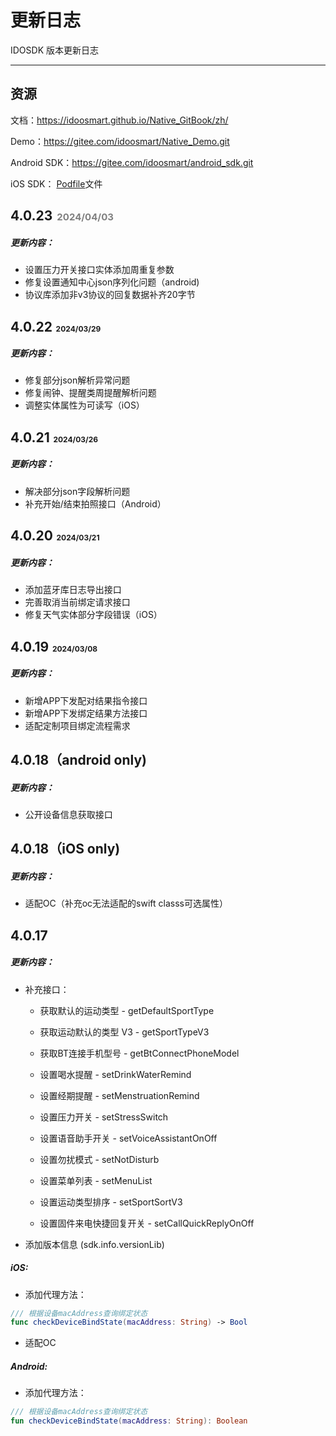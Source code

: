 # 更新日志

IDOSDK 版本更新日志

---

## 资源

文档：https://idoosmart.github.io/Native_GitBook/zh/

Demo：https://gitee.com/idoosmart/Native_Demo.git

Android SDK：https://gitee.com/idoosmart/android_sdk.git

iOS SDK： [Podfile](https://gitee.com/idoosmart/Native_Demo/blob/main/example_ios/IDODemo/Podfile)文件



## 4.0.23<span style="font-size:15px;color:gray;">&nbsp;&nbsp;2024/04/03</span>

##### 更新内容：

- 设置压力开关接口实体添加周重复参数
- 修复设置通知中心json序列化问题（android)
- 协议库添加非v3协议的回复数据补齐20字节



## 4.0.22<span style="font-size:12px;">&nbsp;&nbsp;2024/03/29</span>

##### 更新内容：

- 修复部分json解析异常问题
- 修复闹钟、提醒类周提醒解析问题
- 调整实体属性为可读写（iOS）



## 4.0.21<span style="font-size:12px;">&nbsp;&nbsp;2024/03/26</span>

##### 更新内容：

- 解决部分json字段解析问题
- 补充开始/结束拍照接口（Android）



## 4.0.20<span style="font-size:12px;">&nbsp;&nbsp;2024/03/21</span>

##### 更新内容：

- 添加蓝牙库日志导出接口
- 完善取消当前绑定请求接口
- 修复天气实体部分字段错误（iOS）



## 4.0.19<span style="font-size:12px;">&nbsp;&nbsp;2024/03/08</span>

##### 更新内容：

- 新增APP下发配对结果指令接口
- 新增APP下发绑定结果方法接口
- 适配定制项目绑定流程需求



## 4.0.18（android only)

##### 更新内容：

- 公开设备信息获取接口



## 4.0.18（iOS only)

##### 更新内容：

- 适配OC（补充oc无法适配的swift classs可选属性）



## 4.0.17

##### 更新内容：

- 补充接口：

  - 获取默认的运动类型 - getDefaultSportType

  - 获取运动默认的类型 V3 - getSportTypeV3

  - 获取BT连接手机型号 - getBtConnectPhoneModel

  - 设置喝水提醒 - setDrinkWaterRemind

  - 设置经期提醒 - setMenstruationRemind

  - 设置压力开关 - setStressSwitch

  - 设置语音助手开关 - setVoiceAssistantOnOff

  - 设置勿扰模式 - setNotDisturb

  - 设置菜单列表 - setMenuList

  - 设置运动类型排序 - setSportSortV3

  - 设置固件来电快捷回复开关 - setCallQuickReplyOnOff

- 添加版本信息 (sdk.info.versionLib)



##### iOS:

- 添加代理方法：


```swift
/// 根据设备macAddress查询绑定状态
func checkDeviceBindState(macAddress: String) -> Bool
```

- 适配OC

  

##### Android:

- 添加代理方法：

```kotlin
/// 根据设备macAddress查询绑定状态
fun checkDeviceBindState(macAddress: String): Boolean
```

